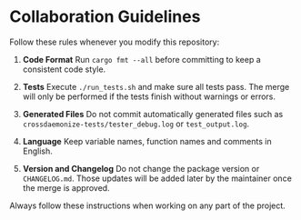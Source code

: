 # Collaboration Guidelines

Follow these rules whenever you modify this repository:

1. **Code Format**
   Run `cargo fmt --all` before committing to keep a consistent code style.

2. **Tests**
   Execute `./run_tests.sh` and make sure all tests pass.
   The merge will only be performed if the tests finish without warnings or errors.

3. **Generated Files**
   Do not commit automatically generated files such as
   `crossdaemonize-tests/tester_debug.log` or `test_output.log`.

4. **Language**
   Keep variable names, function names and comments in English.

5. **Version and Changelog**
   Do not change the package version or `CHANGELOG.md`. Those updates
   will be added later by the maintainer once the merge is approved.

Always follow these instructions when working on any part of the project.
